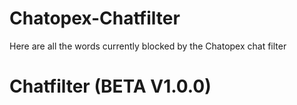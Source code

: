 # Chatopex-Chatfilter
Here are all the words currently blocked by the Chatopex chat filter

# Chatfilter (BETA V1.0.0)
